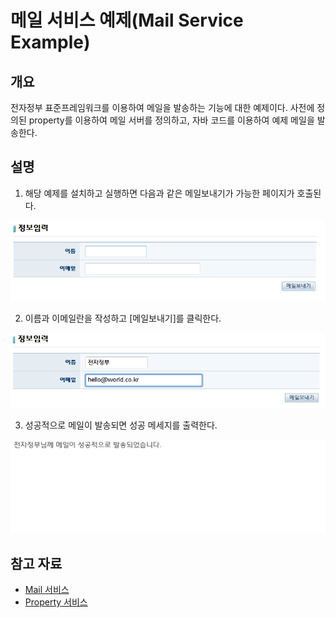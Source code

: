 # 메일 서비스 예제(Mail Service Example)

## 개요
전자정부 표준프레임워크를 이용하여 메일을 발송하는 기능에 대한 예제이다. 사전에 정의된 property를 이용하여 메일 서버를 정의하고, 자바 코드를 이용하여 예제 메일을 발송한다.

## 설명
1. 해당 예제를 설치하고 실행하면 다음과 같은 메일보내기가 가능한 페이지가 호출된다.

![mail-1](./images/mail-1.png)

2. 이름과 이메일란을 작성하고 [메일보내기]를 클릭한다.

![mail-2](./images/mail-2.png)

3. 성공적으로 메일이 발송되면 성공 메세지를 출력한다.

![mail-3](./images/mail-3.png)

## 참고 자료
- [Mail 서비스](./mail-service.md)
- [Property 서비스](./property-service.md)
